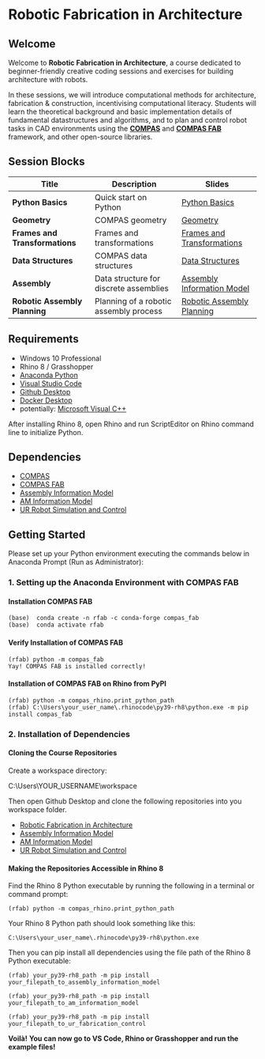 # Robotic Fabrication in Architecture

## Welcome

Welcome to **Robotic Fabrication in Architecture**, a course dedicated to beginner-friendly creative coding sessions and exercises for building architecture with robots.

In these sessions, we will introduce computational methods for architecture, fabrication & construction, incentivising computational literacy. Students will learn the theoretical background and basic implementation details of fundamental datastructures and algorithms, and to plan and control robot tasks in CAD environments using the **[COMPAS](https://compas-dev.github.io/)** and **[COMPAS FAB](https://gramaziokohler.github.io/compas_fab/latest/)** framework, and other open-source libraries.


## Session Blocks

Title | Description | Slides  
----- | ----------- | ------
**Python Basics** | Quick start on Python | [Python Basics](https://docs.google.com/presentation/d/1WHFK_gnQg8jOp2D4GcX2HFWUhVAizvreffQBoUX3fVA/edit?usp=sharing)
**Geometry** | COMPAS geometry  | [Geometry](https://docs.google.com/presentation/d/1B_O2qr_oV_Olf64CaTKgPp1fjy4Z61LwsM8OHDhlvyQ/edit?usp=sharing)
**Frames and Transformations** | Frames and transformations  | [Frames and Transformations](https://docs.google.com/presentation/d/1eXnclwxPe9wMHOsk25_IeLtQKK4OSs0BAjjTEWq7eF0/edit?usp=sharing)
**Data Structures** | COMPAS data structures  | [Data Structures](https://docs.google.com/presentation/d/1ZhYimM0iN6Z2A4RCKiuKsYBqPTwIptLr44-D3ilJjXc/edit?usp=sharing)
**Assembly** | Data structure for discrete assemblies  | [Assembly Information Model](https://docs.google.com/presentation/d/1J1jkmQLJ98wGwzvmwt8uPxFqBe0STTynKg6Yyv8J2nE/edit?usp=sharing)
**Robotic Assembly Planning** | Planning of a robotic assembly process | [Robotic Assembly Planning](https://docs.google.com/presentation/d/12F6xKzHDyGBA3t_Fu9rLMx7adLqFSEUbz4777dxN2UM/edit?usp=sharing)


## Requirements

* Windows 10 Professional
* Rhino 8 / Grasshopper
* [Anaconda Python](https://www.anaconda.com/download)
* [Visual Studio Code](https://code.visualstudio.com/)
* [Github Desktop](https://desktop.github.com/)
* [Docker Desktop](https://www.docker.com/products/docker-desktop)
* potentially: [Microsoft Visual C++](https://www.scivision.dev/python-windows-visual-c-14-required/)

After installing Rhino 8, open Rhino and run ScriptEditor on Rhino command line to initialize Python.

## Dependencies

* [COMPAS](https://compas-dev.github.io/)
* [COMPAS FAB](https://gramaziokohler.github.io/compas_fab/latest/)
* [Assembly Information Model](https://github.com/augmentedfabricationlab/assembly_information_model_2)
* [AM Information Model](https://github.com/augmentedfabricationlab/am_information_model_2)
* [UR Robot Simulation and Control](https://github.com/augmentedfabricationlab/ur_fabrication_control)

## Getting Started

Please set up your Python environment executing the commands below in Anaconda Prompt (Run as Administrator):

### 1. Setting up the Anaconda Environment with COMPAS FAB

#### Installation COMPAS FAB
    
    (base)  conda create -n rfab -c conda-forge compas_fab
    (base)  conda activate rfab

#### Verify Installation of COMPAS FAB

    (rfab) python -m compas_fab
    Yay! COMPAS FAB is installed correctly!   

#### Installation of COMPAS FAB on Rhino from PyPI

    (rfab) python -m compas_rhino.print_python_path
    (rfab) C:\Users\your_user_name\.rhinocode\py39-rh8\python.exe -m pip install compas_fab


### 2. Installation of Dependencies


#### Cloning the Course Repositories

Create a workspace directory:

C:\Users\YOUR_USERNAME\workspace

Then open Github Desktop and clone the following repositories into you workspace folder.

* [Robotic Fabrication in Architecture](https://github.com/le-ar-n/robotic_fabrication_in_architecture) 
* [Assembly Information Model](https://github.com/augmentedfabricationlab/assembly_information_model_2)
* [AM Information Model](https://github.com/augmentedfabricationlab/am_information_model_2)
* [UR Robot Simulation and Control](https://github.com/augmentedfabricationlab/ur_fabrication_control)


#### Making the Repositories Accessible in Rhino 8

Find the Rhino 8 Python executable by running the following in a terminal or command prompt:

    (rfab) python -m compas_rhino.print_python_path

Your Rhino 8 Python path should look something like this:

    C:\Users\your_user_name\.rhinocode\py39-rh8\python.exe
    

Then you can pip install all dependencies using the file path of the Rhino 8 Python executable:

    (rfab) your_py39-rh8_path -m pip install your_filepath_to_assembly_information_model

    (rfab) your_py39-rh8_path -m pip install your_filepath_to_am_information_model

    (rfab) your_py39-rh8_path -m pip install your_filepath_to_ur_fabrication_control

**Voilà!**
**You can now go to VS Code, Rhino or Grasshopper and run the example files!**
